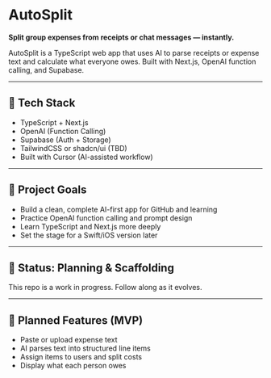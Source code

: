 # AutoSplit

**Split group expenses from receipts or chat messages — instantly.**

AutoSplit is a TypeScript web app that uses AI to parse receipts or expense text and calculate what everyone owes. Built with Next.js, OpenAI function calling, and Supabase.

---

## 🔧 Tech Stack
- TypeScript + Next.js
- OpenAI (Function Calling)
- Supabase (Auth + Storage)
- TailwindCSS or shadcn/ui (TBD)
- Built with Cursor (AI-assisted workflow)

---

## 🎯 Project Goals
- Build a clean, complete AI-first app for GitHub and learning
- Practice OpenAI function calling and prompt design
- Learn TypeScript and Next.js more deeply
- Set the stage for a Swift/iOS version later

---

## 🚧 Status: Planning & Scaffolding
This repo is a work in progress. Follow along as it evolves.

---

## 📌 Planned Features (MVP)
- Paste or upload expense text
- AI parses text into structured line items
- Assign items to users and split costs
- Display what each person owes
